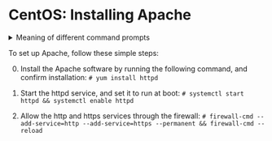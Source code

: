 # CentOS: Installing Apache

<details>
> <summary>Meaning of different command prompts</summary>
> Unix/Linux: <code>$</code>: can be run as normal user<br>
> Unix/Linux: <code>#</code>: must be run as root (or with <code>sudo</code>)<br>
> Windows: <code>></code>: Command Prompt or PowerShell<br>
> Windows: <code>PS></code>: PowerShell only<br>
> Unix/Linux and Windows: <code>$/></code>,<code>#/></code>: Works in Windows and Unix/Linux.
> </details>

To set up Apache, follow these simple steps:

0. Install the Apache software by running the following command, and confirm installation: `# yum install httpd`

1. Start the httpd service, and set it to run at boot: `# systemctl start httpd && systemctl enable httpd`

2. Allow the http and https services through the firewall: `# firewall-cmd --add-service=http --add-service=https --permanent && firewall-cmd --reload`
